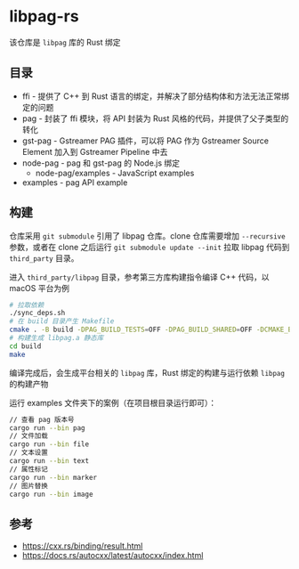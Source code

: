# libpag-rs

该仓库是 `libpag` 库的 Rust 绑定

## 目录

* ffi - 提供了 C++ 到 Rust 语言的绑定，并解决了部分结构体和方法无法正常绑定的问题
* pag - 封装了 ffi 模块，将 API 封装为 Rust 风格的代码，并提供了父子类型的转化
* gst-pag - Gstreamer PAG 插件，可以将 PAG 作为 Gstreamer Source Element 加入到 Gstreamer Pipeline 中去
* node-pag - pag 和 gst-pag 的 Node.js 绑定
  * node-pag/examples - JavaScript examples
* examples - pag API example
 
## 构建

仓库采用 `git submodule` 引用了 libpag 仓库。clone 仓库需要增加 `--recursive` 参数，或者在 clone 之后运行 `git submodule update --init` 拉取 libpag 代码到 `third_party` 目录。

进入 `third_party/libpag` 目录，参考第三方库构建指令编译 C++ 代码，以 macOS 平台为例

```sh
# 拉取依赖
./sync_deps.sh
# 在 build 目录产生 Makefile
cmake . -B build -DPAG_BUILD_TESTS=OFF -DPAG_BUILD_SHARED=OFF -DCMAKE_BUILD_TYPE=Release
# 构建生成 libpag.a 静态库
cd build
make
```

编译完成后，会生成平台相关的 `libpag` 库，Rust 绑定的构建与运行依赖 `libpag` 的构建产物

运行 examples 文件夹下的案例（在项目根目录运行即可）：

```sh
// 查看 pag 版本号
cargo run --bin pag
// 文件加载
cargo run --bin file
// 文本设置
cargo run --bin text
// 属性标记
cargo run --bin marker
// 图片替换
cargo run --bin image
```

## 参考

* https://cxx.rs/binding/result.html
* https://docs.rs/autocxx/latest/autocxx/index.html
